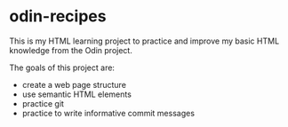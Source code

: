 # odin-recipes

This is my HTML learning project to practice and improve my basic HTML knowledge from the Odin project.

The goals of this project are:

-   create a web page structure
-   use semantic HTML elements
-   practice git
-   practice to write informative commit messages
